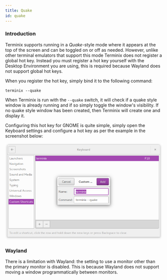 ```yaml
---
title: Quake
id: quake
---
```

### Introduction

Terminix supports running in a _Quake_-style mode where it appears at the top of the screen and can be toggled on or off as needed. However, unlike other terminal emulators that support this mode Terminix does not register a global hot key. Instead you must register a hot key yourself with the Desktop Environment you are using, this is required because Wayland does not support global hot keys.

When you register the hot key, simply bind it to the following command:

```
terminix --quake
```

When Terminix is run with the `--quake` switch, it will check if a quake style window is already running and if so simply toggle the window's visibility. If no quake style window has been created, then Terminix will create one and display it.

Configuring this hot key for GNOME is quite simple, simply open the Keyboard settings and configure a hot key as per the example in the screenshot below:

![](images/manual/hotkey.png)

### Wayland

There is a limitation with Wayland: the setting to use a monitor other than the primary monitor is disabled. This is because Wayland does not support moving a window programmatically between monitors.
